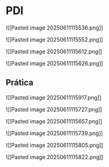 # PDI

![[Pasted image 20250611115536.png]]

![[Pasted image 20250611115552.png]]

![[Pasted image 20250611115612.png]]

![[Pasted image 20250611115626.png]]

## Prática

![[Pasted image 20250611115917.png]]

![[Pasted image 20250611115727.png]]

![[Pasted image 20250611115657.png]]

![[Pasted image 20250611115739.png]]

![[Pasted image 20250611115805.png]]

![[Pasted image 20250611115822.png]]



